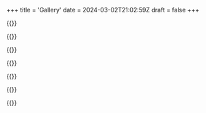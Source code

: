 +++
title = 'Gallery'
date = 2024-03-02T21:02:59Z
draft = false
+++



{{<grid>}}


{{<youtube url="https://www.youtube.com/embed/xgUs73vp36A?si=huaK5aIBiWpVE0HX">}}

{{<youtube url="https://www.youtube.com/embed/Ps5n0QyWlbs?si=LkfzxPO8chmh2xyh">}}

{{<youtube url="https://www.youtube.com/embed/sMMwhemiy1k?si=x33jZ7PgkQAzMlJF">}}

{{<youtube url="https://www.youtube.com/embed/bjoVtbhvF4Y?si=zqfl3tODhHhkjHsP">}}


{{</grid>}}



{{<image-gallery path="images/gallery">}}
